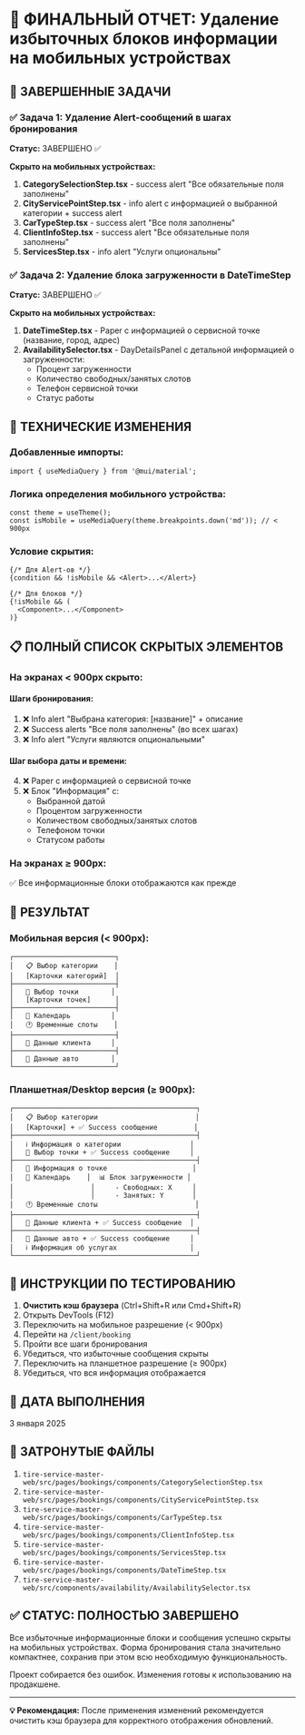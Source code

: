 # 📱 ФИНАЛЬНЫЙ ОТЧЕТ: Удаление избыточных блоков информации на мобильных устройствах

## 🎯 ЗАВЕРШЕННЫЕ ЗАДАЧИ

### ✅ Задача 1: Удаление Alert-сообщений в шагах бронирования
**Статус:** ЗАВЕРШЕНО ✅

**Скрыто на мобильных устройствах:**
1. **CategorySelectionStep.tsx** - success alert "Все обязательные поля заполнены"
2. **CityServicePointStep.tsx** - info alert с информацией о выбранной категории + success alert
3. **CarTypeStep.tsx** - success alert "Все поля заполнены" 
4. **ClientInfoStep.tsx** - success alert "Все обязательные поля заполнены"
5. **ServicesStep.tsx** - info alert "Услуги опциональны"

### ✅ Задача 2: Удаление блока загруженности в DateTimeStep
**Статус:** ЗАВЕРШЕНО ✅

**Скрыто на мобильных устройствах:**
1. **DateTimeStep.tsx** - Paper с информацией о сервисной точке (название, город, адрес)
2. **AvailabilitySelector.tsx** - DayDetailsPanel с детальной информацией о загруженности:
   - Процент загруженности
   - Количество свободных/занятых слотов
   - Телефон сервисной точки
   - Статус работы

## 🔧 ТЕХНИЧЕСКИЕ ИЗМЕНЕНИЯ

### Добавленные импорты:
```tsx
import { useMediaQuery } from '@mui/material';
```

### Логика определения мобильного устройства:
```tsx
const theme = useTheme();
const isMobile = useMediaQuery(theme.breakpoints.down('md')); // < 900px
```

### Условие скрытия:
```tsx
{/* Для Alert-ов */}
{condition && !isMobile && <Alert>...</Alert>}

{/* Для блоков */}
{!isMobile && (
  <Component>...</Component>
)}
```

## 📋 ПОЛНЫЙ СПИСОК СКРЫТЫХ ЭЛЕМЕНТОВ

### На экранах < 900px скрыто:

#### Шаги бронирования:
1. ❌ Info alert "Выбрана категория: [название]" + описание
2. ❌ Success alerts "Все поля заполнены" (во всех шагах)
3. ❌ Info alert "Услуги являются опциональными"

#### Шаг выбора даты и времени:
4. ❌ Paper с информацией о сервисной точке
5. ❌ Блок "Информация" с:
   - Выбранной датой
   - Процентом загруженности
   - Количеством свободных/занятых слотов
   - Телефоном точки
   - Статусом работы

### На экранах ≥ 900px:
✅ Все информационные блоки отображаются как прежде

## 🎯 РЕЗУЛЬТАТ

### Мобильная версия (< 900px):
```
┌─────────────────────────┐
│   📋 Выбор категории    │
│   [Карточки категорий]  │
├─────────────────────────┤  
│   🏢 Выбор точки        │
│   [Карточки точек]      │
├─────────────────────────┤
│   📅 Календарь          │
│   🕐 Временные слоты    │
├─────────────────────────┤
│   👤 Данные клиента     │
├─────────────────────────┤
│   🚗 Данные авто        │
└─────────────────────────┘
```

### Планшетная/Desktop версия (≥ 900px):
```
┌─────────────────────────────────────────────┐
│   📋 Выбор категории                        │
│   [Карточки] + ✅ Success сообщение         │
├─────────────────────────────────────────────┤  
│   ℹ️ Информация о категории                 │
│   🏢 Выбор точки + ✅ Success сообщение     │
├─────────────────────────────────────────────┤
│   📍 Информация о точке                     │
│   📅 Календарь    │  📊 Блок загруженности │
│                   │     - Свободных: X     │
│                   │     - Занятых: Y       │
│   🕐 Временные слоты                        │
├─────────────────────────────────────────────┤
│   👤 Данные клиента + ✅ Success сообщение  │
├─────────────────────────────────────────────┤
│   🚗 Данные авто + ✅ Success сообщение     │
│   ℹ️ Информация об услугах                  │
└─────────────────────────────────────────────┘
```

## 🧪 ИНСТРУКЦИИ ПО ТЕСТИРОВАНИЮ

1. **Очистить кэш браузера** (Ctrl+Shift+R или Cmd+Shift+R)
2. Открыть DevTools (F12)
3. Переключить на мобильное разрешение (< 900px)
4. Перейти на `/client/booking`
5. Пройти все шаги бронирования
6. Убедиться, что избыточные сообщения скрыты
7. Переключить на планшетное разрешение (≥ 900px)
8. Убедиться, что вся информация отображается

## 📅 ДАТА ВЫПОЛНЕНИЯ
3 января 2025

## 🔗 ЗАТРОНУТЫЕ ФАЙЛЫ
1. `tire-service-master-web/src/pages/bookings/components/CategorySelectionStep.tsx`
2. `tire-service-master-web/src/pages/bookings/components/CityServicePointStep.tsx`
3. `tire-service-master-web/src/pages/bookings/components/CarTypeStep.tsx`
4. `tire-service-master-web/src/pages/bookings/components/ClientInfoStep.tsx`
5. `tire-service-master-web/src/pages/bookings/components/ServicesStep.tsx`
6. `tire-service-master-web/src/pages/bookings/components/DateTimeStep.tsx`
7. `tire-service-master-web/src/components/availability/AvailabilitySelector.tsx`

## ✅ СТАТУС: ПОЛНОСТЬЮ ЗАВЕРШЕНО

Все избыточные информационные блоки и сообщения успешно скрыты на мобильных устройствах. Форма бронирования стала значительно компактнее, сохранив при этом всю необходимую функциональность. 

Проект собирается без ошибок. Изменения готовы к использованию на продакшене.

---

**💡 Рекомендация:** После применения изменений рекомендуется очистить кэш браузера для корректного отображения обновлений.